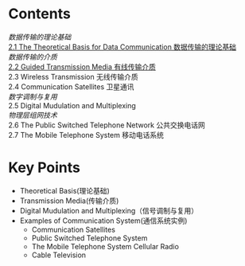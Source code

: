 # Contents
*数据传输的理论基础*  
    [2.1 The Theoretical Basis for Data Communication 数据传输的理论基础](https://github.com/cky008/note-nuist/blob/main/computer_network/2.1_The_Theoretical_Basis_for_Data_Communication.md)  
*数据传输的介质*  
    [2.2 Guided Transmission Media 有线传输介质](https://github.com/cky008/note-nuist/blob/main/computer_network/2.2_Guided_Transmission_Media.md)  
    2.3 Wireless Transmission 无线传输介质  
    2.4 Communication  Satellites 卫星通讯  
*数字调制与复用*  
    2.5 Digital Mudulation and Multiplexing  
*物理层组网技术*  
    2.6 The Public Switched Telephone Network 公共交换电话网  
    2.7 The Mobile Telephone System 移动电话系统  

# Key Points
- Theoretical Basis(理论基础)
- Transmission Media(传输介质)
- Digital Mudulation and Multiplexing（信号调制与复用）
- Examples of Communication System(通信系统实例)
    - Communication Satellites
    - Public Switched Telephone System
    - The Mobile Telephone System Cellular Radio
    - Cable Television
